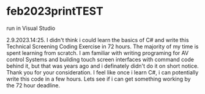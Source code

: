 # feb2023printTEST

run in Visual Studio

2.9.2023.14:25.  I didn't think i could learn the basics of C# and write this Technical Screening Coding Exercise in 72 hours.  The majority of my time is spent learning from scratch.  I am familiar with writing programing for AV control Systems and building touch screen interfaces with command code behind it, but that was years ago and i definately didn't do it on short notice.  Thank you for your consideration.  I feel like once i learn C#, i can potentially write this code in a few hours. Lets see if i can get something working by the 72 hour deadline.

